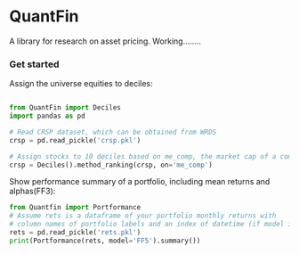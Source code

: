 # QuantFin
A library for research on asset pricing.
Working........

### Get started
Assign the universe equities to deciles:

```Python

from QuantFin import Deciles
import pandas as pd

# Read CRSP dataset, which can be obtained from WRDS
crsp = pd.read_pickle('crsp.pkl') 

# Assign stocks to 10 deciles based on me_comp, the market cap of a company.
crsp = Deciles().method_ranking(crsp, on='me_comp')
```

Show performance summary of a portfolio, including mean returns and alphas(FF3):

```python
from Quantfin import Portformance
# Assume rets is a dataframe of your portfolio monthly returns with 
# column names of portfolio labels and an index of datetime (if model is specified).
rets = pd.read_pickle('rets.pkl') 
print(Portformance(rets, model='FF5').summary())
```
